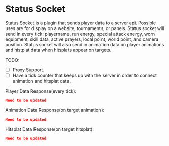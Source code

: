 # Status Socket
Status Socket is a plugin that sends player data to a server api. Possible uses are for display on a website, tournaments, or panels. Status socket will send in every tick: playername, run energy, special attack energy, worn equipment, skill data, active prayers, local point, world point, and camera position. Status socket will also send in animation data on player animations and histplat data when hitsplats appear on targets. 

TODO:
- [ ] Proxy Support.
- [ ] Have a tick counter that keeps up with the server in order to connect animation and hitsplat data.

Player Data Response(every tick): 
```Json
Need to be updated
```

Animation Data Response(on target animation):
```Json
Need to be updated
```

Hitsplat Data Response(on target hitsplat):
```Json
Need to be updated
```




